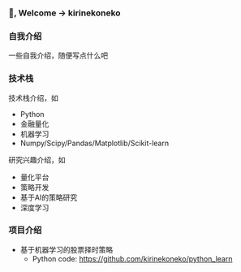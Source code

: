 ### 👋, Welcome -> kirinekoneko


### 自我介绍

一些自我介绍，随便写点什么吧


### 技术栈

技术栈介绍，如

- Python
- 金融量化
- 机器学习
- Numpy/Scipy/Pandas/Matplotlib/Scikit-learn


研究兴趣介绍，如

- 量化平台
- 策略开发
- 基于AI的策略研究
- 深度学习


### 项目介绍

- 基于机器学习的股票择时策略
  - Python code: https://github.com/kirinekoneko/python_learn
